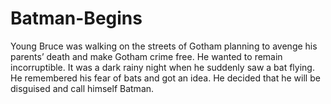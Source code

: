 # Batman-Begins
Young Bruce was walking on the streets of Gotham planning to avenge his parents’ death and make Gotham crime free. He wanted to remain incorruptible. It was a dark rainy night when he suddenly saw a bat flying. He remembered his fear of bats and got an idea. He decided that he will be disguised and call himself Batman.

